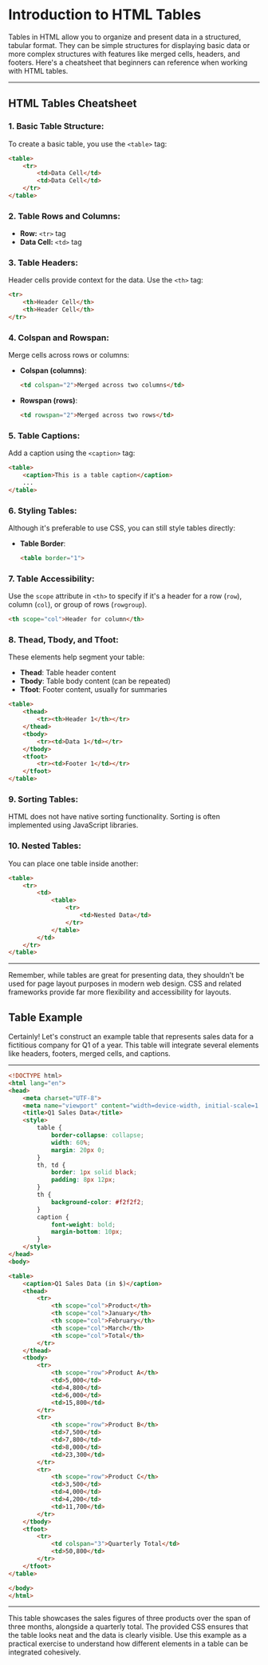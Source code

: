 # **Introduction to HTML Tables**

Tables in HTML allow you to organize and present data in a structured, tabular format. They can be simple structures for displaying basic data or more complex structures with features like merged cells, headers, and footers. Here's a cheatsheet that beginners can reference when working with HTML tables.

---

## **HTML Tables Cheatsheet**

### **1. Basic Table Structure:**

To create a basic table, you use the `<table>` tag:
```html
<table>
    <tr>
        <td>Data Cell</td>
        <td>Data Cell</td>
    </tr>
</table>
```

### **2. Table Rows and Columns:**

- **Row:** `<tr>` tag
- **Data Cell:** `<td>` tag

### **3. Table Headers:**

Header cells provide context for the data. Use the `<th>` tag:
```html
<tr>
    <th>Header Cell</th>
    <th>Header Cell</th>
</tr>
```

### **4. Colspan and Rowspan:**

Merge cells across rows or columns:

- **Colspan (columns)**:
  ```html
  <td colspan="2">Merged across two columns</td>
  ```

- **Rowspan (rows)**:
  ```html
  <td rowspan="2">Merged across two rows</td>
  ```

### **5. Table Captions:**

Add a caption using the `<caption>` tag:
```html
<table>
    <caption>This is a table caption</caption>
    ...
</table>
```

### **6. Styling Tables:**

Although it's preferable to use CSS, you can still style tables directly:

- **Table Border**:
  ```html
  <table border="1">
  ```

### **7. Table Accessibility:**

Use the `scope` attribute in `<th>` to specify if it's a header for a row (`row`), column (`col`), or group of rows (`rowgroup`).

```html
<th scope="col">Header for column</th>
```

### **8. Thead, Tbody, and Tfoot:**

These elements help segment your table:

- **Thead**: Table header content
- **Tbody**: Table body content (can be repeated)
- **Tfoot**: Footer content, usually for summaries

```html
<table>
    <thead>
        <tr><th>Header 1</th></tr>
    </thead>
    <tbody>
        <tr><td>Data 1</td></tr>
    </tbody>
    <tfoot>
        <tr><td>Footer 1</td></tr>
    </tfoot>
</table>
```

### **9. Sorting Tables:**

HTML does not have native sorting functionality. Sorting is often implemented using JavaScript libraries.

### **10. Nested Tables:**

You can place one table inside another:

```html
<table>
    <tr>
        <td>
            <table>
                <tr>
                    <td>Nested Data</td>
                </tr>
            </table>
        </td>
    </tr>
</table>
```

---

Remember, while tables are great for presenting data, they shouldn't be used for page layout purposes in modern web design. CSS and related frameworks provide far more flexibility and accessibility for layouts.

## Table Example

Certainly! Let's construct an example table that represents sales data for a fictitious company for Q1 of a year. This table will integrate several elements like headers, footers, merged cells, and captions.

---

```html
<!DOCTYPE html>
<html lang="en">
<head>
    <meta charset="UTF-8">
    <meta name="viewport" content="width=device-width, initial-scale=1.0">
    <title>Q1 Sales Data</title>
    <style>
        table {
            border-collapse: collapse;
            width: 60%;
            margin: 20px 0;
        }
        th, td {
            border: 1px solid black;
            padding: 8px 12px;
        }
        th {
            background-color: #f2f2f2;
        }
        caption {
            font-weight: bold;
            margin-bottom: 10px;
        }
    </style>
</head>
<body>

<table>
    <caption>Q1 Sales Data (in $)</caption>
    <thead>
        <tr>
            <th scope="col">Product</th>
            <th scope="col">January</th>
            <th scope="col">February</th>
            <th scope="col">March</th>
            <th scope="col">Total</th>
        </tr>
    </thead>
    <tbody>
        <tr>
            <th scope="row">Product A</th>
            <td>5,000</td>
            <td>4,800</td>
            <td>6,000</td>
            <td>15,800</td>
        </tr>
        <tr>
            <th scope="row">Product B</th>
            <td>7,500</td>
            <td>7,800</td>
            <td>8,000</td>
            <td>23,300</td>
        </tr>
        <tr>
            <th scope="row">Product C</th>
            <td>3,500</td>
            <td>4,000</td>
            <td>4,200</td>
            <td>11,700</td>
        </tr>
    </tbody>
    <tfoot>
        <tr>
            <td colspan="3">Quarterly Total</td>
            <td>50,800</td>
        </tr>
    </tfoot>
</table>

</body>
</html>
```

---

This table showcases the sales figures of three products over the span of three months, alongside a quarterly total. The provided CSS ensures that the table looks neat and the data is clearly visible. Use this example as a practical exercise to understand how different elements in a table can be integrated cohesively.